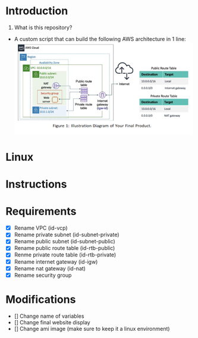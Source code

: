 # Introduction
1. What is this repository?
+ A custom script that can build the following AWS architecture in 1 line:
![General Architecture for AWS](/assets/architecture.png)

# Linux


# Instructions

# Requirements
- [x] Rename VPC (id-vcp)
- [x] Rename private subnet (id-subnet-private)
- [x] Rename public subnet (id-subnet-public)
- [x] Rename public route table (id-rtb-public)
- [x] Renme private route table (id-rtb-private)
- [x] Rename internet gateway (id-igw)
- [x] Rename nat gateway (id-nat)
- [x] Rename security group

# Modifications
- [] Change name of variables
- [] Change final website display
- [] Change ami image (make sure to keep it a linux environment)
